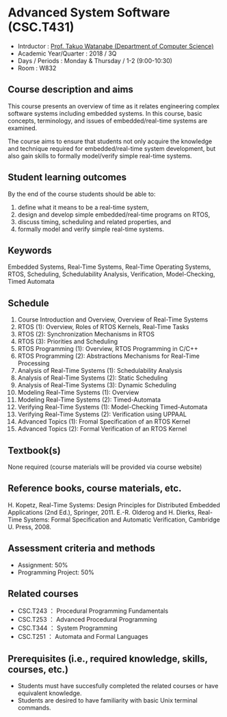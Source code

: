 # Advanced System Software (CSC.T431)

* Intrductor : [Prof. Takuo Watanabe (Department of Computer Science)](http://www.psg.c.titech.ac.jp/~takuo/)
* Academic Year/Quarter : 2018 / 3Q
* Days / Periods : Monday & Thursday / 1-2 (9:00-10:30)
* Room : W832

## Course description and aims
This course presents an overview of time as it relates engineering complex software systems including embedded systems. In this course, basic concepts, terminology, and issues of embedded/real-time systems are examined.

The course aims to ensure that students not only acquire the knowledge and technique required for embedded/real-time system development, but also gain skills to formally model/verify simple real-time systems.

## Student learning outcomes
By the end of the course students should be able to:
1. define what it means to be a real-time system,
2. design and develop simple embedded/real-time programs on RTOS,
3. discuss timing, scheduling and related properties, and
4. formally model and verify simple real-time systems.

## Keywords
Embedded Systems, Real-Time Systems, Real-Time Operating Systems, RTOS, Scheduling, Schedulability Analysis, Verification, Model-Checking, Timed Automata

## Schedule
1. Course Introduction and Overview, Overview of Real-Time Systems
2. RTOS (1): Overview, Roles of RTOS Kernels, Real-Time Tasks
3. RTOS (2): Synchronization Mechanisms in RTOS
4. RTOS (3): Priorities and Scheduling
5. RTOS Programming (1): Overview, RTOS Programming in C/C++
6. RTOS Programming (2): Abstractions Mechanisms for Real-Time Processing
7. Analysis of Real-Time Systems (1): Schedulability Analysis
8. Analysis of Real-Time Systems (2): Static Scheduling
9. Analysis of Real-Time Systems (3): Dynamic Scheduling
10. Modeling Real-Time Systems (1): Overview
11. Modeling Real-Time Systems (2): Timed-Automata
12. Verifying Real-Time Systems (1): Model-Checking Timed-Automata
13. Verifying Real-Time Systems (2): Verification using UPPAAL
14. Advanced Topics (1): Fromal Specification of an RTOS Kernel
15. Advanced Topics (2): Formal Verification of an RTOS Kernel

## Textbook(s)
None required (course materials will be provided via course website)

## Reference books, course materials, etc.
H. Kopetz, Real-Time Systems: Design Principles for Distributed Embedded Applications (2nd Ed.), Springer, 2011.
E.-R. Olderog and H. Dierks, Real-Time Systems: Formal Specification and Automatic Verification, Cambridge U. Press, 2008.

## Assessment criteria and methods
* Assignment: 50%
* Programming Project: 50%

## Related courses
* CSC.T243 ： Procedural Programming Fundamentals
* CSC.T253 ： Advanced Procedural Programming
* CSC.T344 ： System Programming
* CSC.T251 ： Automata and Formal Languages

## Prerequisites (i.e., required knowledge, skills, courses, etc.)
* Students must have succesfully completed the related courses or have equivalent knowledge.
* Students are desired to have familiarity with basic Unix terminal commands.
